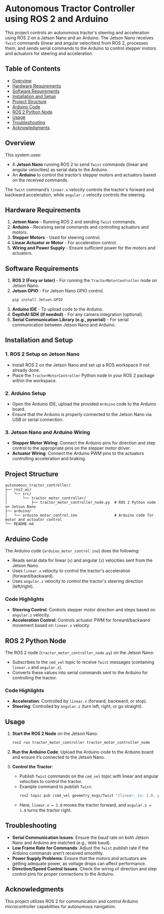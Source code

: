 
# Autonomous Tractor Controller using ROS 2 and Arduino

This project controls an autonomous tractor's steering and acceleration using ROS 2 on a Jetson Nano and an Arduino. The Jetson Nano receives `Twist` commands (linear and angular velocities) from ROS 2, processes them, and sends serial commands to the Arduino to control stepper motors and actuators for steering and acceleration.

## Table of Contents
- [Overview](#overview)
- [Hardware Requirements](#hardware-requirements)
- [Software Requirements](#software-requirements)
- [Installation and Setup](#installation-and-setup)
- [Project Structure](#project-structure)
- [Arduino Code](#arduino-code)
- [ROS 2 Python Node](#ros-2-python-node)
- [Usage](#usage)
- [Troubleshooting](#troubleshooting)
- [Acknowledgments](#acknowledgments)

## Overview
This system uses:
- A **Jetson Nano** running ROS 2 to send `Twist` commands (linear and angular velocities) as serial data to the Arduino.
- An **Arduino** to control the tractor’s stepper motors and actuators based on the received commands.
  
The `Twist` command’s `linear.x` velocity controls the tractor's forward and backward acceleration, while `angular.z` velocity controls the steering.

## Hardware Requirements
1. **Jetson Nano** - Running ROS 2 and sending `Twist` commands.
2. **Arduino** - Receiving serial commands and controlling actuators and motors.
3. **Stepper Motors** - Used for steering control.
4. **Linear Actuator or Motor** - For acceleration control.
5. **Wiring and Power Supply** - Ensure sufficient power for the motors and actuators.

## Software Requirements
1. **ROS 2 (Foxy or later)** - For running the `TractorMotorController` node on Jetson Nano.
2. **Jetson GPIO** - For Jetson Nano GPIO control.
   ```bash
   pip install Jetson.GPIO
   ```
3. **Arduino IDE** - To upload code to the Arduino.
4. **DepthAI SDK (if needed)** - For any camera integration (optional).
5. **Serial Communication Library (e.g., pyserial)** - For serial communication between Jetson Nano and Arduino.

## Installation and Setup

### 1. ROS 2 Setup on Jetson Nano
- Install ROS 2 on the Jetson Nano and set up a ROS workspace if not already done.
- Place the `TractorMotorController` Python node in your ROS 2 package within the workspace.

### 2. Arduino Setup
- Open the Arduino IDE, upload the provided `Arduino` code to the Arduino board.
- Ensure that the Arduino is properly connected to the Jetson Nano via USB or serial connection.

### 3. Jetson Nano and Arduino Wiring
- **Stepper Motor Wiring**: Connect the Arduino pins for direction and step control to the appropriate pins on the stepper motor driver.
- **Actuator Wiring**: Connect the Arduino PWM pins to the actuators controlling acceleration and braking.

## Project Structure

```
autonomous_tractor_controller/
├── ros2_ws/
│   └── src/
│       └── tractor_motor_controller/
│           ├── tractor_motor_controller_node.py  # ROS 2 Python node on Jetson Nano
├── arduino/
│   └── arduino_motor_control.ino                 # Arduino code for motor and actuator control
└── README.md
```

## Arduino Code

The Arduino code (`arduino_motor_control.ino`) does the following:
- Reads serial data for linear (`x`) and angular (`z`) velocities sent from the Jetson Nano.
- Uses `linear.x` velocity to control the tractor's acceleration (forward/backward).
- Uses `angular.z` velocity to control the tractor's steering direction (left/right).

### Code Highlights
- **Steering Control**: Controls stepper motor direction and steps based on `angular.z` velocity.
- **Acceleration Control**: Controls actuator PWM for forward/backward movement based on `linear.x` velocity.

## ROS 2 Python Node

The ROS 2 node (`tractor_motor_controller_node.py`) on the Jetson Nano:
- Subscribes to the `cmd_vel` topic to receive `Twist` messages (containing `linear.x` and `angular.z`).
- Converts these values into serial commands sent to the Arduino for controlling the tractor.

### Code Highlights
- **Acceleration**: Controlled by `linear.x` (forward, backward, or stop).
- **Steering**: Controlled by `angular.z` (turn left, right, or go straight).

## Usage

1. **Start the ROS 2 Node** on the Jetson Nano:
   ```bash
   ros2 run tractor_motor_controller tractor_motor_controller_node
   ```
   
2. **Run the Arduino Code**: Upload the Arduino code to the Arduino board and ensure it’s connected to the Jetson Nano.

3. **Control the Tractor**:
   - Publish `Twist` commands on the `cmd_vel` topic with linear and angular velocities to control the tractor.
   - Example command to publish `Twist`:
     ```bash
     ros2 topic pub /cmd_vel geometry_msgs/Twist "{linear: {x: 1.0, y: 0.0, z: 0.0}, angular: {x: 0.0, y: 0.0, z: 1.0}}"
     ```
   - Here, `linear.x = 1.0` moves the tractor forward, and `angular.z = 1.0` turns the tractor right.

## Troubleshooting

- **Serial Communication Issues**: Ensure the baud rate on both Jetson Nano and Arduino are matched (e.g., `9600` baud).
- **Low Frame Rate for Commands**: Adjust the `Twist` publish rate if the Arduino commands aren’t received smoothly.
- **Power Supply Problems**: Ensure that the motors and actuators are getting adequate power, as voltage drops can affect performance.
- **Direction/Speed Control Issues**: Check the wiring of direction and step control pins for proper connections to the Arduino.

## Acknowledgments
This project utilizes ROS 2 for communication and control  Arduino microcontroller capabilities for autonomous navigation.
